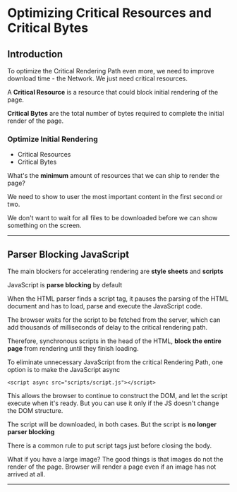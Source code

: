 # Optimizing Critical Resources and Critical Bytes

## Introduction

To optimize the Critical Rendering Path even more, we need to improve download time - the Network. We just need critical resources.

A **Critical Resource** is a resource that could block initial rendering of the page.

**Critical Bytes** are the total number of bytes required to complete the initial render of the page.

### Optimize Initial Rendering

- Critical Resources
- Critical Bytes

What's the **minimum** amount of resources that we can ship to render the page?

We need to show to user the most important content in the first second or two.

We don't want to wait for all files to be downloaded before we can show something on the screen.

---

## Parser Blocking JavaScript

The main blockers for accelerating rendering are **style sheets** and **scripts**

JavaScript is **parse blocking** by default

When the HTML parser finds a script tag, it pauses the parsing of the HTML document and has to load, parse and execute the JavaScript code.

The browser waits for the script to be fetched from the server, which can add thousands of milliseconds of delay to the critical rendering path.

Therefore, synchronous scripts in the head of the HTML, **block the entire page** from rendering until they finish loading.

To eliminate unnecessary JavaScript from the critical Rendering Path, one option is to make the JavaScript async

```
<script async src="scripts/script.js"></script>
```

This allows the browser to continue to construct the DOM, and let the script execute when it's ready. But you can use it only if the JS doesn't change the DOM structure.

The script will be downloaded, in both cases. But the script is **no longer parser blocking**

There is a common rule to put script tags just before closing the body.

What if you have a large image?
The good things is that images do not the render of the page. Browser will render a page even if an image has not arrived at all.

---
